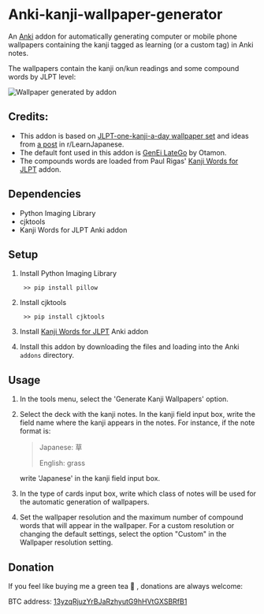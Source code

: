 # Anki-kanji-wallpaper-generator

An [Anki](https://apps.ankiweb.net/) addon for automatically generating computer or mobile phone wallpapers
containing the kanji tagged as learning (or a custom tag) in Anki notes. 

The wallpapers contain the kanji on/kun readings and some compound words 
by JLPT level:

![Wallpaper generated by addon](https://cloud.githubusercontent.com/assets/2355491/25834954/a4ff9f3e-3451-11e7-9925-af958f8a0b86.png)

## Credits:

- This addon is based on [JLPT-one-kanji-a-day wallpaper set](https://github.com/alb404/JLPT-one-kanji-a-day-wallpaper-set) and ideas from [a post](https://www.reddit.com/r/LearnJapanese/comments/383ba0/one_kanji_a_day_wallpaper_set_103_images_with_all/) in r/LearnJapanese.
- The default font used in this addon is [GenEi LateGo](http://okoneya.jp/font/) by Otamon.
- The compounds words are loaded from Paul Rigas' [Kanji Words for JLPT](https://ankiweb.net/shared/info/342316189) addon.

## Dependencies

- Python Imaging Library 
- cjktools
- Kanji Words for JLPT Anki addon

## Setup

1. Install Python Imaging Library 

        >> pip install pillow

2. Install cjktools

        >> pip install cjktools

3. Install [Kanji Words for JLPT](https://ankiweb.net/shared/info/342316189) Anki addon

4. Install this addon by downloading the files and loading into the Anki `addons` directory.

## Usage

1. In the tools menu, select the 'Generate Kanji Wallpapers' option.

2. Select the deck with the kanji notes. In the kanji field input box,
write the field name where the kanji appears in the notes. For instance,
if the note format is:
   
    >Japanese: 草 
    >
    >English: grass

    write 'Japanese' in the kanji field input box.

3. In the type of cards input box, write which class of notes will be used
for the automatic generation of wallpapers.

4. Set the wallpaper resolution and the maximum number 
of compound words that will appear in the wallpaper. 
For a custom resolution or changing the default settings, select
the option "Custom" in the Wallpaper resolution setting.


## Donation 

If you feel like buying me a green tea :tea: , donations 
are always welcome:

BTC address: [13yzqRjuzYrBJaRzhyutG9hHVtGXSBRfB1](bitcoin:13yzqRjuzYrBJaRzhyutG9hHVtGXSBRfB1)
